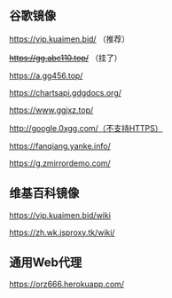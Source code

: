 ## 谷歌镜像

https://vip.kuaimen.bid/
（推荐）

~~https://gg.abc110.top/~~
（挂了）

https://a.gg456.top/

https://chartsapi.gdgdocs.org/

https://www.ggjxz.top/

http://google.0xgg.com/（不支持HTTPS）

https://fanqiang.yanke.info/

https://g.zmirrordemo.com/

## 维基百科镜像

https://vip.kuaimen.bid/wiki

https://zh.wk.jsproxy.tk/wiki/

## 通用Web代理

https://orz666.herokuapp.com/
